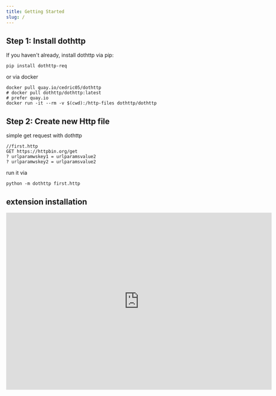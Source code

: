 ```yaml
---
title: Getting Started
slug: /
---
```


## Step 1: Install dothttp

If you haven't already, install dothttp via pip:

```shell
pip install dothttp-req
```

or via docker

```shell
docker pull quay.io/cedric05/dothttp
# docker pull dothttp/dothttp:latest
# prefer quay.io
docker run -it --rm -v $(cwd):/http-files dothttp/dothttp
```

## Step 2: Create new Http file

simple get request with dothttp

```http
//first.http
GET https://httpbin.org/get
? urlparamwskey1 = urlparamsvalue2
? urlparamwskey2 = urlparamsvalue2
```

run it via

`python -m dothttp first.http`


## extension installation

<iframe width="720" height="480" src="https://www.youtube.com/embed/I1PtzV5Oa5c" title="YouTube video player" frameborder="0" allow="accelerometer; autoplay; clipboard-write; encrypted-media; gyroscope; picture-in-picture" allowfullscreen></iframe>
